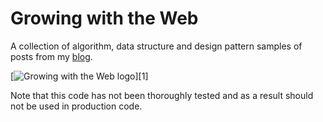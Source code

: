 # Growing with the Web

A collection of algorithm, data structure and design pattern samples of posts from my [blog](http://www.growingwiththeweb.com).

[![Growing with the Web logo](http://www.growingwiththeweb.com/images/site/logo.png)][1]

Note that this code has not been thoroughly tested and as a result should not be used in production code.
